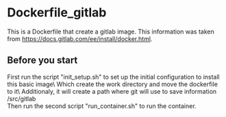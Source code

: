 # Dockerfile_gitlab
This is a Dockerfile that create a gitlab image. This information was taken from https://docs.gitlab.com/ee/install/docker.html.

## Before you start 
First run the script "init_setup.sh" to set up the initial configuration to install this basic image\ 
Which create the work directory and move the dockerfile to it\ 
Additionaly, it will create a path where git will use to save information /src/gitlab\
Then run the second script "run_container.sh" to run the container.
